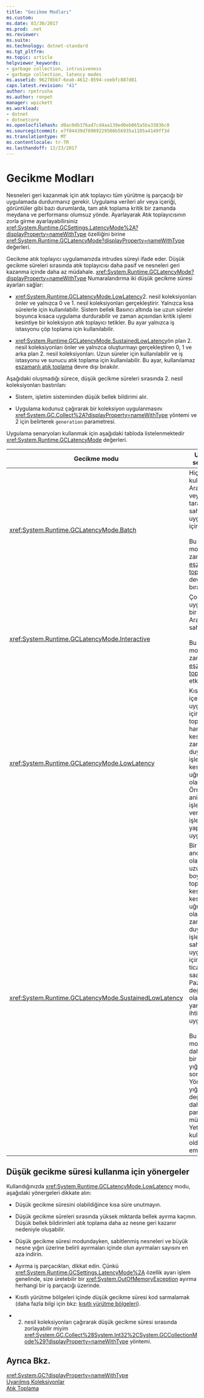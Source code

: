 ```yaml
---
title: "Gecikme Modları"
ms.custom: 
ms.date: 03/30/2017
ms.prod: .net
ms.reviewer: 
ms.suite: 
ms.technology: dotnet-standard
ms.tgt_pltfrm: 
ms.topic: article
helpviewer_keywords:
- garbage collection, intrusiveness
- garbage collection, latency modes
ms.assetid: 96278bb7-6eab-4612-8594-ceebfc887d81
caps.latest.revision: "41"
author: rpetrusha
ms.author: ronpet
manager: wpickett
ms.workload:
- dotnet
- dotnetcore
ms.openlocfilehash: d0ac0db376ad7cd4aa139ed0eb065a5ba33836c8
ms.sourcegitcommit: e7f04439d78909229506b56935a1105a4149ff3d
ms.translationtype: MT
ms.contentlocale: tr-TR
ms.lasthandoff: 12/23/2017
---
```

# <a name="latency-modes"></a>Gecikme Modları
Nesneleri geri kazanmak için atık toplayıcı tüm yürütme iş parçacığı bir uygulamada durdurmanız gerekir. Uygulama verileri alır veya içeriği, görüntüler gibi bazı durumlarda, tam atık toplama kritik bir zamanda meydana ve performansı olumsuz yönde. Ayarlayarak Atık toplayıcısının zorla girme ayarlayabilirsiniz <xref:System.Runtime.GCSettings.LatencyMode%2A?displayProperty=nameWithType> özelliğini birine <xref:System.Runtime.GCLatencyMode?displayProperty=nameWithType> değerleri.  
  
 Gecikme atık toplayıcı uygulamanızda intrudes süreyi ifade eder. Düşük gecikme süreleri sırasında atık toplayıcısı daha pasif ve nesneleri geri kazanma içinde daha az müdahale. <xref:System.Runtime.GCLatencyMode?displayProperty=nameWithType> Numaralandırma iki düşük gecikme süresi ayarları sağlar:  
  
-   <xref:System.Runtime.GCLatencyMode.LowLatency>2. nesil koleksiyonları önler ve yalnızca 0 ve 1. nesil koleksiyonları gerçekleştirir. Yalnızca kısa sürelerle için kullanılabilir. Sistem bellek Basıncı altında ise uzun süreler boyunca kısaca uygulama durdurabilir ve zaman açısından kritik işlemi kesintiye bir koleksiyon atık toplayıcı tetikler. Bu ayar yalnızca iş istasyonu çöp toplama için kullanılabilir.  
  
-   <xref:System.Runtime.GCLatencyMode.SustainedLowLatency>ön plan 2. nesil koleksiyonları önler ve yalnızca oluşturmayı gerçekleştiren 0, 1 ve arka plan 2. nesil koleksiyonları. Uzun süreler için kullanılabilir ve iş istasyonu ve sunucu atık toplama için kullanılabilir. Bu ayar, kullanılamaz [eşzamanlı atık toplama](../../../docs/framework/configure-apps/file-schema/runtime/gcconcurrent-element.md) devre dışı bırakılır.  
  
 Aşağıdaki oluşmadığı sürece, düşük gecikme süreleri sırasında 2. nesil koleksiyonları bastırılan:  
  
-   Sistem, işletim sisteminden düşük bellek bildirimi alır.  
  
-   Uygulama kodunuz çağırarak bir koleksiyon uygulanmasını <xref:System.GC.Collect%2A?displayProperty=nameWithType> yöntemi ve 2 için belirterek `generation` parametresi.  
  
 Uygulama senaryoları kullanmak için aşağıdaki tabloda listelenmektedir <xref:System.Runtime.GCLatencyMode> değerleri.  
  
|Gecikme modu|Uygulama senaryoları|  
|------------------|---------------------------|  
|<xref:System.Runtime.GCLatencyMode.Batch>|Hiçbir kullanıcı Arabirimi veya sunucu tarafı işlemleri sahip uygulamalar için.<br /><br /> Bu varsayılan moddur zaman [eşzamanlı atık toplama](../../../docs/framework/configure-apps/file-schema/runtime/gcconcurrent-element.md) devre dışı bırakılır.|  
|<xref:System.Runtime.GCLatencyMode.Interactive>|Çoğu uygulama için bir kullanıcı Arabirimi sahip.<br /><br /> Bu varsayılan moddur zaman [eşzamanlı atık toplama](../../../docs/framework/configure-apps/file-schema/runtime/gcconcurrent-element.md) etkinleştirilir.|  
|<xref:System.Runtime.GCLatencyMode.LowLatency>|Kısa vadeli içeren uygulamalar için Atık toplayıcısının hangi kesintilerden zamana duyarlı işlemlerde kesintiye uğratan olabilir. Örneğin, animasyon işleme veya veri alım işlevleri yapmak uygulamalar.|  
|<xref:System.Runtime.GCLatencyMode.SustainedLowLatency>|Bir kapsanan ancak büyük olasılıkla daha uzun süre boyunca atık toplayıcı kesintilerden kesintiye uğratan olabilir zamana duyarlı işlemlerde sahip uygulamalar için. Örneğin, ticaret saatlerde Pazar veri değişikliklerini olarak hızlı yanıt süreleri ihtiyaç duyan uygulamalar.<br /><br /> Bu mod modlardan daha büyük bir yönetilen yığın boyutu sonuçlanır. Yönetilen yığın compact değil çünkü daha yüksek parçalanma mümkündür. Yeterli bellek kullanılabilir olduğundan emin olun.|  
  
## <a name="guidelines-for-using-low-latency"></a>Düşük gecikme süresi kullanma için yönergeler  
 Kullandığınızda <xref:System.Runtime.GCLatencyMode.LowLatency> modu, aşağıdaki yönergeleri dikkate alın:  
  
-   Düşük gecikme süresini olabildiğince kısa süre unutmayın.  
  
-   Düşük gecikme süreleri sırasında yüksek miktarda bellek ayırma kaçının. Düşük bellek bildirimleri atık toplama daha az nesne geri kazanır nedeniyle oluşabilir.  
  
-   Düşük gecikme süresi modundayken, sabitlenmiş nesneleri ve büyük nesne yığın üzerine belirli ayırmaları içinde olun ayırmaları sayısını en aza indirin.  
  
-   Ayırma iş parçacıkları, dikkat edin. Çünkü <xref:System.Runtime.GCSettings.LatencyMode%2A> özellik ayarı işlem genelinde, size üretebilir bir <xref:System.OutOfMemoryException> ayırma herhangi bir iş parçacığı üzerinde.  
  
-   Kısıtlı yürütme bölgeleri içinde düşük gecikme süresi kod sarmalamak (daha fazla bilgi için bkz: [kısıtlı yürütme bölgeleri](../../../docs/framework/performance/constrained-execution-regions.md)).  
  
-   2. nesil koleksiyonları çağırarak düşük gecikme süresi sırasında zorlayabilir miyim <xref:System.GC.Collect%28System.Int32%2CSystem.GCCollectionMode%29?displayProperty=nameWithType> yöntemi.  
  
## <a name="see-also"></a>Ayrıca Bkz.  
 <xref:System.GC?displayProperty=nameWithType>  
 [Uyarılmış Koleksiyonlar](../../../docs/standard/garbage-collection/induced.md)  
 [Atık Toplama](../../../docs/standard/garbage-collection/index.md)
